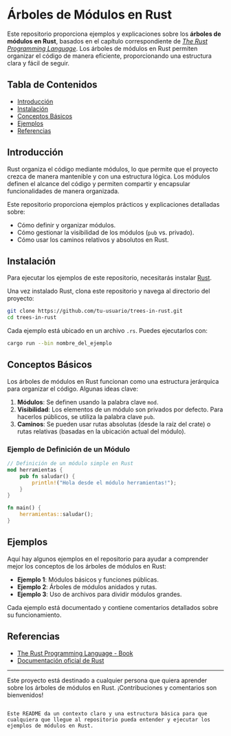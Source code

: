 # Árboles de Módulos en Rust

Este repositorio proporciona ejemplos y explicaciones sobre los **árboles de módulos en Rust**, basados en el capítulo correspondiente de [_The Rust Programming Language_](https://doc.rust-lang.org/book/). Los árboles de módulos en Rust permiten organizar el código de manera eficiente, proporcionando una estructura clara y fácil de seguir.

## Tabla de Contenidos

- [Introducción](#introducción)
- [Instalación](#instalación)
- [Conceptos Básicos](#conceptos-básicos)
- [Ejemplos](#ejemplos)
- [Referencias](#referencias)

## Introducción

Rust organiza el código mediante módulos, lo que permite que el proyecto crezca de manera mantenible y con una estructura lógica. Los módulos definen el alcance del código y permiten compartir y encapsular funcionalidades de manera organizada.

Este repositorio proporciona ejemplos prácticos y explicaciones detalladas sobre:

- Cómo definir y organizar módulos.
- Cómo gestionar la visibilidad de los módulos (`pub` vs. privado).
- Cómo usar los caminos relativos y absolutos en Rust.

## Instalación

Para ejecutar los ejemplos de este repositorio, necesitarás instalar [Rust](https://www.rust-lang.org/tools/install).

Una vez instalado Rust, clona este repositorio y navega al directorio del proyecto:

```bash
git clone https://github.com/tu-usuario/trees-in-rust.git
cd trees-in-rust
```

Cada ejemplo está ubicado en un archivo `.rs`. Puedes ejecutarlos con:

```bash
cargo run --bin nombre_del_ejemplo
```

## Conceptos Básicos

Los árboles de módulos en Rust funcionan como una estructura jerárquica para organizar el código. Algunas ideas clave:

1. **Módulos**: Se definen usando la palabra clave `mod`.
2. **Visibilidad**: Los elementos de un módulo son privados por defecto. Para hacerlos públicos, se utiliza la palabra clave `pub`.
3. **Caminos**: Se pueden usar rutas absolutas (desde la raíz del crate) o rutas relativas (basadas en la ubicación actual del módulo).

### Ejemplo de Definición de un Módulo

```rust
// Definición de un módulo simple en Rust
mod herramientas {
    pub fn saludar() {
        println!("Hola desde el módulo herramientas!");
    }
}

fn main() {
    herramientas::saludar();
}
```

## Ejemplos

Aquí hay algunos ejemplos en el repositorio para ayudar a comprender mejor los conceptos de los árboles de módulos en Rust:

- **Ejemplo 1**: Módulos básicos y funciones públicas.
- **Ejemplo 2**: Árboles de módulos anidados y rutas.
- **Ejemplo 3**: Uso de archivos para dividir módulos grandes.

Cada ejemplo está documentado y contiene comentarios detallados sobre su funcionamiento.

## Referencias

- [The Rust Programming Language - Book](https://book.rustlang-es.org/ch07-00-managing-growing-projects-with-packages-crates-and-modules)
- [Documentación oficial de Rust](https://doc.rust-lang.org/)

---

Este proyecto está destinado a cualquier persona que quiera aprender sobre los árboles de módulos en Rust. ¡Contribuciones y comentarios son bienvenidos!

```

Este README da un contexto claro y una estructura básica para que cualquiera que llegue al repositorio pueda entender y ejecutar los ejemplos de módulos en Rust.
```
